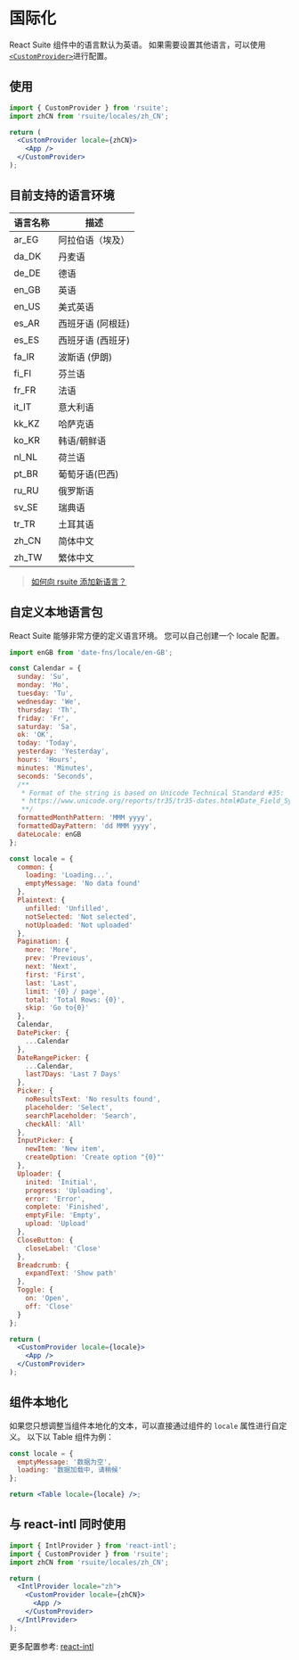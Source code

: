 # 国际化

React Suite 组件中的语言默认为英语。 如果需要设置其他语言，可以使用 [`<CustomProvider>`](/zh/components/custom-provider/)进行配置。

## 使用

```jsx
import { CustomProvider } from 'rsuite';
import zhCN from 'rsuite/locales/zh_CN';

return (
  <CustomProvider locale={zhCN}>
    <App />
  </CustomProvider>
);
```

<!--{include:`example.md`}-->

## 目前支持的语言环境

| 语言名称 | 描述              |
| -------- | ----------------- |
| ar_EG    | 阿拉伯语（埃及）  |
| da_DK    | 丹麦语            |
| de_DE    | 德语              |
| en_GB    | 英语              |
| en_US    | 美式英语          |
| es_AR    | 西班牙语 (阿根廷) |
| es_ES    | 西班牙语 (西班牙) |
| fa_IR    | 波斯语 (伊朗)     |
| fi_FI    | 芬兰语            |
| fr_FR    | 法语              |
| it_IT    | 意大利语          |
| kk_KZ    | 哈萨克语          |
| ko_KR    | 韩语/朝鲜语       |
| nl_NL    | 荷兰语            |
| pt_BR    | 葡萄牙语(巴西)    |
| ru_RU    | 俄罗斯语          |
| sv_SE    | 瑞典语            |
| tr_TR    | 土耳其语          |
| zh_CN    | 简体中文          |
| zh_TW    | 繁体中文          |

> [如何向 rsuite 添加新语言？](https://github.com/rsuite/rsuite/discussions/2927)

## 自定义本地语言包

React Suite 能够非常方便的定义语言环境。 您可以自己创建一个 locale 配置。

```jsx
import enGB from 'date-fns/locale/en-GB';

const Calendar = {
  sunday: 'Su',
  monday: 'Mo',
  tuesday: 'Tu',
  wednesday: 'We',
  thursday: 'Th',
  friday: 'Fr',
  saturday: 'Sa',
  ok: 'OK',
  today: 'Today',
  yesterday: 'Yesterday',
  hours: 'Hours',
  minutes: 'Minutes',
  seconds: 'Seconds',
  /**
   * Format of the string is based on Unicode Technical Standard #35:
   * https://www.unicode.org/reports/tr35/tr35-dates.html#Date_Field_Symbol_Table
   **/
  formattedMonthPattern: 'MMM yyyy',
  formattedDayPattern: 'dd MMM yyyy',
  dateLocale: enGB
};

const locale = {
  common: {
    loading: 'Loading...',
    emptyMessage: 'No data found'
  },
  Plaintext: {
    unfilled: 'Unfilled',
    notSelected: 'Not selected',
    notUploaded: 'Not uploaded'
  },
  Pagination: {
    more: 'More',
    prev: 'Previous',
    next: 'Next',
    first: 'First',
    last: 'Last',
    limit: '{0} / page',
    total: 'Total Rows: {0}',
    skip: 'Go to{0}'
  },
  Calendar,
  DatePicker: {
    ...Calendar
  },
  DateRangePicker: {
    ...Calendar,
    last7Days: 'Last 7 Days'
  },
  Picker: {
    noResultsText: 'No results found',
    placeholder: 'Select',
    searchPlaceholder: 'Search',
    checkAll: 'All'
  },
  InputPicker: {
    newItem: 'New item',
    createOption: 'Create option "{0}"'
  },
  Uploader: {
    inited: 'Initial',
    progress: 'Uploading',
    error: 'Error',
    complete: 'Finished',
    emptyFile: 'Empty',
    upload: 'Upload'
  },
  CloseButton: {
    closeLabel: 'Close'
  },
  Breadcrumb: {
    expandText: 'Show path'
  },
  Toggle: {
    on: 'Open',
    off: 'Close'
  }
};

return (
  <CustomProvider locale={locale}>
    <App />
  </CustomProvider>
);
```

## 组件本地化

如果您只想调整当组件本地化的文本，可以直接通过组件的 `locale` 属性进行自定义。 以下以 Table 组件为例：

```jsx
const locale = {
  emptyMessage: '数据为空',
  loading: '数据加载中, 请稍候'
};

return <Table locale={locale} />;
```

<!--{include:(guide/i18n/fragments/locales.md)}-->

## 与 react-intl 同时使用

```jsx
import { IntlProvider } from 'react-intl';
import { CustomProvider } from 'rsuite';
import zhCN from 'rsuite/locales/zh_CN';

return (
  <IntlProvider locale="zh">
    <CustomProvider locale={zhCN}>
      <App />
    </CustomProvider>
  </IntlProvider>
);
```

更多配置参考: [react-intl](https://github.com/yahoo/react-intl)
